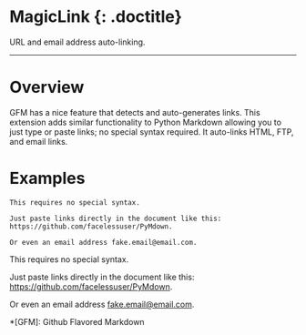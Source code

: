 # MagicLink {: .doctitle}
URL and email address auto-linking.

---

# Overview
GFM has a nice feature that detects and auto-generates links.  This extension adds similar functionality to Python Markdown allowing you to just type or paste links; no special syntax required.  It auto-links HTML, FTP, and email links.

# Examples

```
This requires no special syntax.

Just paste links directly in the document like this: https://github.com/facelessuser/PyMdown.

Or even an email address fake.email@email.com.
```

This requires no special syntax.

Just paste links directly in the document like this: https://github.com/facelessuser/PyMdown.

Or even an email address fake.email@email.com.

*[GFM]:  Github Flavored Markdown
